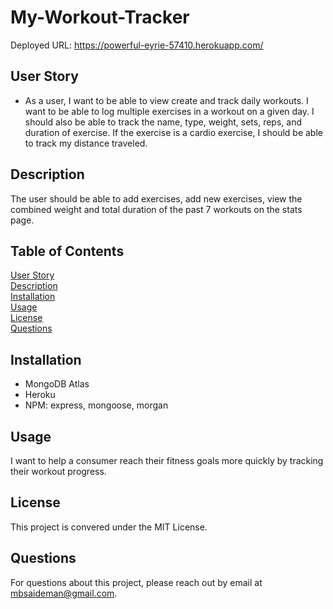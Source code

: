 # My-Workout-Tracker

Deployed URL: https://powerful-eyrie-57410.herokuapp.com/

## User Story

- As a user, I want to be able to view create and track daily workouts. I want to be able to log multiple exercises in a workout on a given day. I should also be able to track the name, type, weight, sets, reps, and duration of exercise. If the exercise is a cardio exercise, I should be able to track my distance traveled.

## Description

The user should be able to add exercises, add new exercises, view the combined weight and total duration of the past 7 workouts on the stats page.

## Table of Contents

[User Story](#userstory)  
[Description](#description)  
[Installation](#installation)  
[Usage](#usage)  
[License](#license)  
[Questions](#questions)

## Installation

- MongoDB Atlas
- Heroku
- NPM: express, mongoose, morgan

## Usage

I want to help a consumer reach their fitness goals more quickly by tracking their workout progress.

## License

This project is convered under the MIT License.

## Questions

For questions about this project, please reach out by email at mbsaideman@gmail.com.
